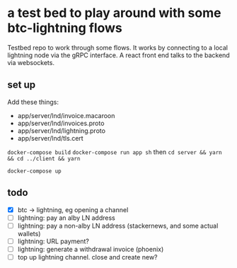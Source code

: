 # a test bed to play around with some btc-lightning flows

Testbed repo to work through some flows.
It works by connecting to a local lightning node via the gRPC interface. A react front end talks to the backend via websockets.

## set up

Add these things:

- app/server/lnd/invoice.macaroon
- app/server/lnd/invoices.proto
- app/server/lnd/lightning.proto
- app/server/lnd/tls.cert

`docker-compose build`
`docker-compose run app sh` then `cd server && yarn && cd ../client && yarn`

`docker-compose up`

## todo

- [x] btc -> lightning, eg opening a channel
- [ ] lightning: pay an alby LN address
- [ ] lightning: pay a non-alby LN address (stackernews, and some actual wallets)
- [ ] lightning: URL payment?
- [ ] lightning: generate a withdrawal invoice (phoenix)
- [ ] top up lightning channel. close and create new?
